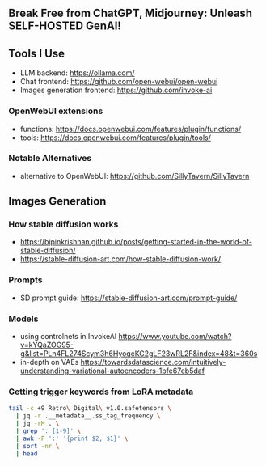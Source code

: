 Break Free from ChatGPT, Midjourney: Unleash SELF-HOSTED GenAI!
---------------------------------------------------------------

## Tools I Use

- LLM backend: https://ollama.com/
- Chat frontend: https://github.com/open-webui/open-webui
- Images generation frontend: https://github.com/invoke-ai

### OpenWebUI extensions

- functions: https://docs.openwebui.com/features/plugin/functions/
- tools: https://docs.openwebui.com/features/plugin/tools/

### Notable Alternatives

- alternative to OpenWebUI: https://github.com/SillyTavern/SillyTavern

## Images Generation

### How stable diffusion works

- https://bipinkrishnan.github.io/posts/getting-started-in-the-world-of-stable-diffusion/
- https://stable-diffusion-art.com/how-stable-diffusion-work/

### Prompts

- SD prompt guide: https://stable-diffusion-art.com/prompt-guide/

### Models

- using controlnets in InvokeAI https://www.youtube.com/watch?v=kYQaZOG95-g&list=PLn4FL274Scym3h6HyoqcKC2gLF23wRL2F&index=48&t=360s
- in-depth on VAEs https://towardsdatascience.com/intuitively-understanding-variational-autoencoders-1bfe67eb5daf

### Getting trigger keywords from LoRA metadata

```bash
tail -c +9 Retro\ Digital\ v1.0.safetensors \
  | jq -r .__metadata__.ss_tag_frequency \
  | jq -rM . \
  | grep ': [1-9]' \
  | awk -F ':' '{print $2, $1}' \
  | sort -nr \
  | head
```
